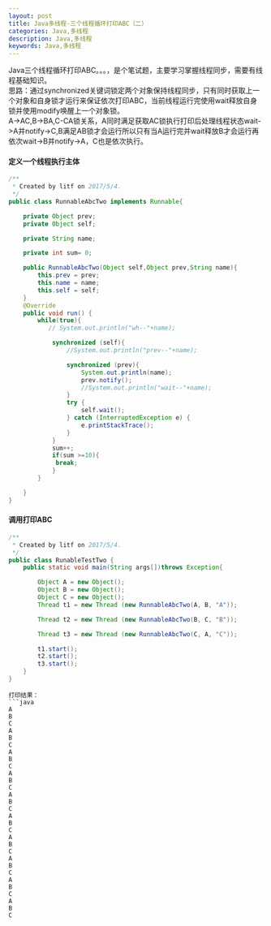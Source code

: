 ```yaml
---
layout: post
title: Java多线程-三个线程循环打印ABC（二）
categories: Java,多线程
description: Java,多线程
keywords: Java,多线程
---
```



Java三个线程循环打印ABC。。。，是个笔试题，主要学习掌握线程同步，需要有线程基础知识。  
思路：通过synchronized关键词锁定两个对象保持线程同步，只有同时获取上一个对象和自身锁才运行来保证依次打印ABC，当前线程运行完使用wait释放自身锁并使用modify唤醒上一个对象锁。  
A->AC,B->BA,C-CA锁关系，A同时满足获取AC锁执行打印后处理线程状态wait->A并notify->C,B满足AB锁才会运行所以只有当A运行完并wait释放B才会运行再依次wait->B并notify->A，C也是依次执行。  

#### 定义一个线程执行主体

```java
/**
 * Created by litf on 2017/5/4.
 */
public class RunnableAbcTwo implements Runnable{

    private Object prev;
    private Object self;

    private String name;

    private int sum= 0;

    public RunnableAbcTwo(Object self,Object prev,String name){
        this.prev = prev;
        this.name = name;
        this.self = self;
    }
    @Override
    public void run() {
        while(true){
           // System.out.println("wh--"+name);

            synchronized (self){
                //System.out.println("prev--"+name);

                synchronized (prev){
                    System.out.println(name);
                    prev.notify();
                    //System.out.println("wait--"+name);
                }
                try {
                    self.wait();
                } catch (InterruptedException e) {
                    e.printStackTrace();
                }
            }
            sum++;
            if(sum >=10){
             break;
            }
        }

    }
}

```
#### 调用打印ABC

```java
/**
 * Created by litf on 2017/5/4.
 */
public class RunableTestTwo {
    public static void main(String args[])throws Exception{

        Object A = new Object();
        Object B = new Object();
        Object C = new Object();
        Thread t1 = new Thread (new RunnableAbcTwo(A, B, "A"));

        Thread t2 = new Thread (new RunnableAbcTwo(B, C, "B"));

        Thread t3 = new Thread (new RunnableAbcTwo(C, A, "C"));

        t1.start();
        t2.start();
        t3.start();
    }
}
```
```
打印结果：
```java
A
B
C
A
B
C
A
B
C
A
B
C
A
B
C
A
B
C
A
B
C
A
B
C
A
B
C
A
B
C
```